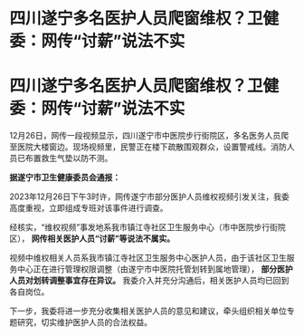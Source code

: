 # 四川遂宁多名医护人员爬窗维权？卫健委：网传“讨薪”说法不实

# 四川遂宁多名医护人员爬窗维权？卫健委：网传“讨薪”说法不实

12月26日，网传一段视频显示，四川遂宁市中医院步行街院区，多名医务人员爬至医院大楼窗边。现场视频里，民警正在楼下疏散围观群众，设置警戒线。消防人员已布置救生气垫以防不测。

**据遂宁市卫生健康委员会通报：**

2023年12月26日下午3时许，网传遂宁市部分医护人员维权视频引发关注，我委高度重视，立即组成专班对该事件进行调查。

经核实，“维权视频”事发地系我市镇江寺社区卫生服务中心（市中医院步行街院区）， **网传相关医护人员“讨薪”等说法不属实。**

视频中维权相关人员系我市镇江寺社区卫生服务中心医护人员，由于该社区卫生服务中心正在进行管理权限调整（由遂宁市中医院托管划转到属地管理），
**部分医护人员对划转调整事宜存在异议。** 我委介入并充分沟通后，相关医护人员均已回到各自岗位。

下一步，我委将进一步充分收集相关医护人员的意见和建议，牵头组织相关单位专题研究，切实维护医护人员的合法权益。

